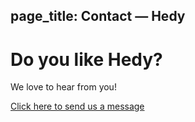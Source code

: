 page_title: Contact — Hedy
---
# Do you like Hedy?

We love to hear from you!

[Click here to send us a message](mailto:f.f.j.hermans@liacs.leidenuniv.nl "Stuur een mail")

